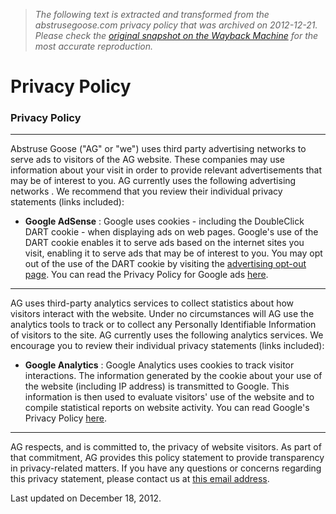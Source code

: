 > *The following text is extracted and transformed from the abstrusegoose.com privacy policy that was archived on 2012-12-21. Please check the [original snapshot on the Wayback Machine](https://web.archive.org/web/20121221212354id_/http%3A//abstrusegoose.com/privacy.htm) for the most accurate reproduction.*

# Privacy Policy

### Privacy Policy

* * *

Abstruse Goose ("AG" or "we") uses third party advertising networks to serve ads to visitors of the AG website. These companies may use information about your visit in order to provide relevant advertisements that may be of interest to you. AG currently uses the following advertising networks . We recommend that you review their individual privacy statements (links included): 

  * **Google AdSense** : Google uses cookies - including the DoubleClick DART cookie - when displaying ads on web pages. Google's use of the DART cookie enables it to serve ads based on the internet sites you visit, enabling it to serve ads that may be of interest to you. You may opt out of the use of the DART cookie by visiting the [advertising opt-out page](http://www.google.com/privacy_ads.html). You can read the Privacy Policy for Google ads [here](http://www.google.com/intl/en/privacy/ads/privacy-policy.html).




* * *

AG uses third-party analytics services to collect statistics about how visitors interact with the website. Under no circumstances will AG use the analytics tools to track or to collect any Personally Identifiable Information of visitors to the site. AG currently uses the following analytics services. We encourage you to review their individual privacy statements (links included):

  * **Google Analytics** : Google Analytics uses cookies to track visitor interactions. The information generated by the cookie about your use of the website (including IP address) is transmitted to Google. This information is then used to evaluate visitors' use of the website and to compile statistical reports on website activity. You can read Google's Privacy Policy [here](http://www.google.com/intl/en/privacy/privacy-policy.html).




* * *

AG respects, and is committed to, the privacy of website visitors. As part of that commitment, AG provides this policy statement to provide transparency in privacy-related matters. If you have any questions or concerns regarding this privacy statement, please contact us at [this email address](https://web.archive.org/web/20121221212354id_/http%3A//abstrusegoose.com/contact.PNG).

Last updated on December 18, 2012.
